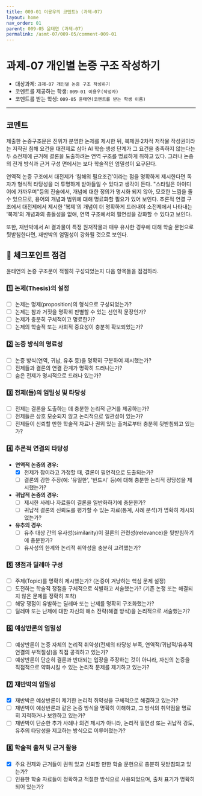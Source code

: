 ```yaml
---
title: 009-01 이용우의 코멘트b (과제-07) 
layout: home
nav_order: 01
parent: 009-05 윤태연 (과제-07)
permalink: /asmt-07/009-05/comment-009-01
---
```


# 과제-07 개인별 논증 구조 작성하기

- 대상과제: `과제-07 개인별 논증 구조 작성하기`
- 코멘트를 제공하는 학생: `009-01 이용우(작성자)` 
- 코멘트를 받는 학생: `009-05 윤태연(코멘트를 받는 학생 이름)` 

---

## 코멘트

제출한 논증구조문은 진위가 분명한 논제를 제시한 뒤, 복제권·2차적 저작물 작성권이라는 저작권 침해 요건을 대전제로 삼아 AI 학습·생성 단계가 그 요건을 충족하지 않는다는 두 소전제에 근거해 결론을 도출하려는 연역 구조를 명료하게 취하고 있다. 그러나 논증의 전개 방식과 근거 구성 면에서는 보다 학술적인 엄밀성이 요구된다.

연역적 논증 구조에서 대전제가 ‘침해의 필요조건’이라는 점을 명확하게 제시한다면 독자가 형식적 타당성을 더 투명하게 받아들일 수 있다고 생각이 든다. "스타일은 아이디어에 가까우며"등의 진술에서, 개념에 대한 정의가 명시화 되지 않아, 모호한 느낌을 줄 수 있으므로, 용어의 개념과 범위에 대해 명료화할 필요가 있어 보인다. 추론적 연결 구조에서 대전제에서 제시한 '복제'의 개념이 더 명확하게 드러내야 소전제에서 나타내는 '복제'의 개념과의 충돌성을 없애, 연역 구조에서의 필연성을 강화할 수 있다고 보인다. 

또한, 재반박에서 AI 결과물이 특정 원저작물과 매우 유사한 경우에 대해 학술 문헌으로 뒷받침한다면, 재반박의 엄밀성이 강화될 것으로 보인다.  

## 📌 체크포인트 점검

윤태연의 논증 구조문이 적절히 구성되었는지 다음 항목들을 점검하라.

### 1️⃣ **논제(Thesis)의 설정**
- [ ] 논제는 명제(proposition)의 형식으로 구성되었는가?
- [ ] 논제는 참과 거짓을 명확히 판별할 수 있는 선언적 문장인가?
- [ ] 논제가 충분히 구체적이고 명료한가?
- [ ] 논제의 학술적 또는 사회적 중요성이 충분히 확보되었는가?

### 2️⃣ **논증 방식의 명료성**
- [ ] 논증 방식(연역, 귀납, 유추 등)을 명확히 구분하여 제시했는가?
- [ ] 전제들과 결론의 연결 관계가 명확히 드러나는가?
- [ ] 숨은 전제가 명시적으로 드러나 있는가?

### 3️⃣ **전제(들)의 엄밀성 및 타당성**
- [ ] 전제는 결론을 도출하는 데 충분한 논리적 근거를 제공하는가?
- [ ] 전제들은 상호 모순되지 않고 논리적으로 일관성이 있는가?
- [ ] 전제들이 신뢰할 만한 학술적 자료나 권위 있는 출처로부터 충분히 뒷받침되고 있는가?

### 4️⃣ **추론적 연결의 타당성**
- **연역적 논증의 경우:**
  - [x] 전제가 참이라고 가정할 때, 결론이 필연적으로 도출되는가?
  - [ ] 결론의 강한 주장(예: '유일한', '반드시' 등)에 대해 충분한 논리적 정당성을 제시했는가?

- **귀납적 논증의 경우:**
  - [ ] 제시한 사례나 자료들이 결론을 일반화하기에 충분한가?
  - [ ] 귀납적 결론의 신뢰도를 평가할 수 있는 자료(통계, 사례 분석)가 명확히 제시되었는가?

- **유추의 경우:**
  - [ ] 유추 대상 간의 유사성(similarity)이 결론의 관련성(relevance)을 뒷받침하기에 충분한가?
  - [ ] 유사성의 한계와 논리적 취약성을 충분히 고려했는가?

### 5️⃣ **쟁점과 딜레마 구성**
- [ ] 주제(Topic)를 명확히 제시했는가? (논증이 겨냥하는 핵심 문제 설정)
- [ ] 도전하는 학술적 쟁점을 구체적으로 식별하고 서술했는가? (기존 논쟁 또는 해결되지 않은 문제를 정확히 포착)
- [ ] 해당 쟁점이 유발하는 딜레마 또는 난제를 명확히 구조화했는가?
- [ ] 딜레마 또는 난제에 대한 자신의 해소 전략(해결 방식)을 논리적으로 서술했는가?

### 6️⃣ **예상반론의 엄밀성**
- [ ] 예상반론이 논증 자체의 논리적 취약성(전제의 타당성 부족, 연역적/귀납적/유추적 연결의 부적절성)을 직접 공격하고 있는가?
- [ ] 예상반론이 단순히 결론과 반대되는 입장을 주장하는 것이 아니라, 자신의 논증을 직접적으로 약화시킬 수 있는 논리적 문제를 제기하고 있는가?

### 7️⃣ **재반박의 엄밀성**
- [x] 재반박은 예상반론이 제기한 논리적 취약성을 구체적으로 해결하고 있는가?
- [ ] 재반박이 예상반론과 같은 논증 방식을 명확히 이해하고, 그 방식의 취약점을 명료히 지적하거나 보완하고 있는가?
- [ ] 재반박이 단순한 추가 사례나 의견 제시가 아니라, 논리적 필연성 또는 귀납적 강도, 유추의 타당성을 제고하는 방식으로 이루어졌는가?

### 8️⃣ **학술적 출처 및 근거 활용**
- [x] 주요 전제와 근거들이 권위 있고 신뢰할 만한 학술 문헌으로 충분히 뒷받침되고 있는가?
- [ ] 인용한 학술 자료들이 정확하고 적절한 방식으로 사용되었으며, 출처 표기가 명확히 되어 있는가?
